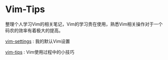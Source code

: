 # Vim-Tips
整理个人学习Vim的相关笔记，Vim的学习贵在使用，熟悉Vim相关操作对于一个码农的效率有着极大的提高。

[vim-settings](https://github.com/Jeanhwea/Vim-Tips/tree/master/vim-settings) : 我的默认Vim设置

[vim-tips](https://github.com/Jeanhwea/Vim-Tips/tree/master/vim-tips) : Vim使用过程中的小技巧

